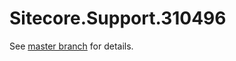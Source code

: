# Sitecore.Support.310496

See [master branch](https://github.com/sitecoresupport/Sitecore.Support.310496) for details.